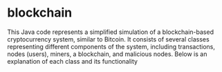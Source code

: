 # blockchain
This Java code represents a simplified simulation of a blockchain-based cryptocurrency system, similar to Bitcoin. It consists of several classes representing different components of the system, including transactions, nodes (users), miners, a blockchain, and malicious nodes. Below is an explanation of each class and its functionality
